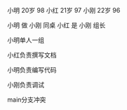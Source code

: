 
小明 20岁 98
小红 21岁 97
小刚 22岁 96

小明 做 小刚 同桌
小红 是 小刚 组长

小明单人一组


小红负责撰写文档

小明负责编写代码

小刚负责调试

main分支冲突
